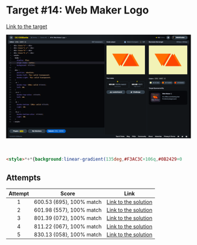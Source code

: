 # Target #14: Web Maker Logo

[Link to the target](https://cssbattle.dev/play/14)

![img](src/images/014_web-maker-logo.png)

<br>

```html
<style>*+*{background:linear-gradient(135deg,#F3AC3C+106q,#0B2429+0
```


## Attempts
| Attempt | Score | Link |
|:-:|:-:|:-:|
| 1 | 600.53 {695}, 100% match | [Link to the solution](src/html/014_web-maker-logo_attempt-01.html) |
| 2 | 601.98 {557}, 100% match | [Link to the solution](src/html/014_web-maker-logo_attempt-02.html) |
| 3 | 801.39 {072}, 100% match | [Link to the solution](src/html/014_web-maker-logo_attempt-03.html) |
| 4 | 811.22 {067}, 100% match | [Link to the solution](src/html/014_web-maker-logo_attempt-04.html) |
| 5 | 830.13 {058}, 100% match | [Link to the solution](src/html/014_web-maker-logo_attempt-05.html) |

<!-- Highest place in the leaderboard: 37 (2023-09-04) -->